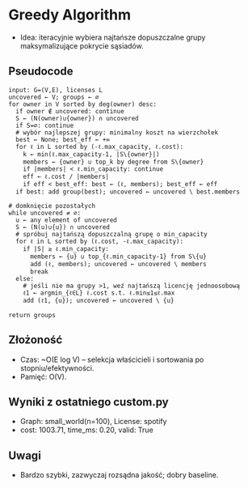 # Greedy Algorithm

- Idea: iteracyjnie wybiera najtańsze dopuszczalne grupy maksymalizujące pokrycie sąsiadów.

## Pseudocode
```
input: G=(V,E), licenses L
uncovered ← V; groups ← ∅
for owner in V sorted by deg(owner) desc:
  if owner ∉ uncovered: continue
  S ← (N(owner)∪{owner}) ∩ uncovered
  if S=∅: continue
  # wybór najlepszej grupy: minimalny koszt na wierzchołek
  best ← None; best_eff ← +∞
  for ℓ in L sorted by (-ℓ.max_capacity, ℓ.cost):
    k ← min(ℓ.max_capacity-1, |S\{owner}|)
    members ← {owner} ∪ top_k by degree from S\{owner}
    if |members| < ℓ.min_capacity: continue
    eff ← ℓ.cost / |members|
    if eff < best_eff: best ← (ℓ, members); best_eff ← eff
  if best: add group(best); uncovered ← uncovered \ best.members

# domknięcie pozostałych
while uncovered ≠ ∅:
  u ← any element of uncovered
  S ← (N(u)∪{u}) ∩ uncovered
  # spróbuj najtańszą dopuszczalną grupę o min_capacity
  for ℓ in L sorted by (ℓ.cost, -ℓ.max_capacity):
    if |S| ≥ ℓ.min_capacity:
      members ← {u} ∪ top_{ℓ.min_capacity-1} from S\{u}
      add (ℓ, members); uncovered ← uncovered \ members
      break
  else:
    # jeśli nie ma grupy >1, weź najtańszą licencję jednoosobową
    ℓ1 ← argmin_{ℓ∈L} ℓ.cost s.t. ℓ.min≤1≤ℓ.max
    add (ℓ1, {u}); uncovered ← uncovered \ {u}

return groups
```

## Złożoność
- Czas: ~O(E log V) – selekcja właścicieli i sortowania po stopniu/efektywności.
- Pamięć: O(V).

## Wyniki z ostatniego custom.py
- Graph: small_world(n=100), License: spotify
- cost: 1003.71, time_ms: 0.20, valid: True

## Uwagi
- Bardzo szybki, zazwyczaj rozsądna jakość; dobry baseline.
